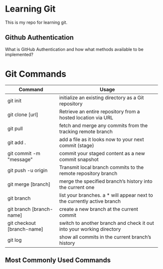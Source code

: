 # Learning Git
This is my repo for learning git. 

## Github Authentication
What is GitHub Authentication and how what methods available to be implemented?


# Git Commands
| Command | Usage | 
| ------ | ------ |
| git init                          | initialize an existing directory as a Git repository                     |
| git clone [url]                   | Retrieve an entire repository from a hosted location via URL             |
| git pull                          | fetch and merge any commits from the tracking remote branch              |
| git add .                         | add a file as it looks now to your next commit (stage)                   | 
| git commit -m "message"           | commit your staged content as a new commit snapshot                      | 
| git push -u origin <branch>       | Transmit local branch commits to the remote repository branch            | 
| git merge [branch]                | merge the specified branch’s history into the current one                |
| git branch                        | list your branches. a * will appear next to the currently active branch  | 
| git branch [branch-name]          | create a new branch at the current commit                                |
| git checkout [branch-name]        | switch to another branch and check it out into your working directory    | 
| git log                           | show all commits in the current branch’s history                         |

## Most Commonly Used Commands 






